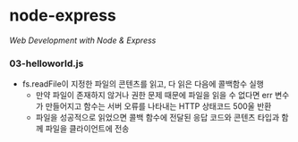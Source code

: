 # node-express
*Web Development with Node & Express*


### 03-helloworld.js

- fs.readFile이 지정한 파일의 콘텐츠를 읽고, 다 읽은 다음에 콜백함수 실행
    - 만약 파일이 존재하지 않거나 권한 문제 때문에 파일을 읽을 수 없다면 err 변수가 만들어지고 함수는 서버 오류를 나타내는 HTTP 상태코드 500울 반환
    - 파일을 성공적으로 읽었으면 콜백 함수에 전달된 응답 코드와 콘텐츠 타입과 함께 파일을 클라이언트에 전송
